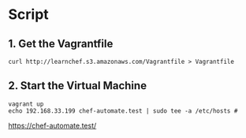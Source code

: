 # Script

## 1. Get the Vagrantfile
```
curl http://learnchef.s3.amazonaws.com/Vagrantfile > Vagrantfile
```

## 2. Start the Virtual Machine
```
vagrant up
echo 192.168.33.199 chef-automate.test | sudo tee -a /etc/hosts #
```
https://chef-automate.test/
